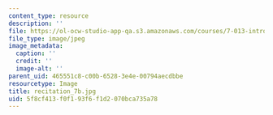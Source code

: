 ```yaml
---
content_type: resource
description: ''
file: https://ol-ocw-studio-app-qa.s3.amazonaws.com/courses/7-013-introductory-biology-spring-2018/5f8cf413f0f193f6f1d2070bca735a78_recitation_7b.jpg
file_type: image/jpeg
image_metadata:
  caption: ''
  credit: ''
  image-alt: ''
parent_uid: 465551c8-c00b-6528-3e4e-00794aecdbbe
resourcetype: Image
title: recitation_7b.jpg
uid: 5f8cf413-f0f1-93f6-f1d2-070bca735a78
---
```

